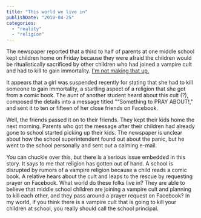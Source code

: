 ```yaml
---
title: "This world we live in"
publishDate: "2010-04-25"
categories: 
  - "reality"
  - "religion"
---
```


The newspaper reported that a third to half of parents at one middle school kept children home on Friday because they were afraid the children would be ritualistically sacrificed by other children who had joined a vampire cult and had to kill to gain immortality. [I'm not making that up.](http://www2.tricities.com/tri/news/local/article/lee_says_wallace_panic_grew_from_a_wildly_overblown_story/45083/)

It appears that a girl was suspended recently for stating that she had to kill someone to gain immortality, a startling aspect of a religion that she got from a comic book. The aunt of another student heard about this cult (?), composed the details into a message titled "“Something to PRAY ABOUT!," and sent it to ten or fifteen of her close friends on Facebook.

Well, the friends passed it on to their friends. They kept their kids home the next morning. Parents who got the message after their children had already gone to school started picking up their kids. The newspaper is unclear about how the school superintendent found out about the panic, but he went to the school personally and sent out a calming e-mail.

You can chuckle over this, but there is a serious issue embedded in this story. It says to me that religion has gotten out of hand. A school is disrupted by rumors of a vampire religion because a child reads a comic book. A relative hears about the cult and leaps to the rescue by requesting prayer on Facebook. What world do these folks live in? They are able to believe that middle school children are joining a vampire cult and planning to kill each other, and they pass around a prayer request on Facebook? In my world, if you think there is a vampire cult that is going to kill your children at school, you really should call the school principal.
